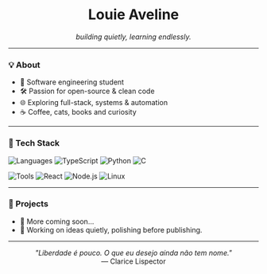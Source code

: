 <h1 align="center">Louie Aveline</h1>
<p align="center">
  <em>building quietly, learning endlessly.</em>
</p>

---

### 💡 About

- 🧠 Software engineering student  
- 🛠️ Passion for open-source & clean code  
- 🌐 Exploring full-stack, systems & automation  
- ☕ Coffee, cats, books and curiosity

---

### 🧰 Tech Stack

![Languages](https://img.shields.io/badge/-Languages:-gray?style=for-the-badge)
![TypeScript](https://img.shields.io/badge/TypeScript-3178C6?style=for-the-badge&logo=typescript&logoColor=white)
![Python](https://img.shields.io/badge/Python-3776AB?style=for-the-badge&logo=python&logoColor=white)
![C](https://img.shields.io/badge/C-00599C?style=for-the-badge&logo=c&logoColor=white)

![Tools](https://img.shields.io/badge/-Tools:-gray?style=for-the-badge)
![React](https://img.shields.io/badge/React-20232a?style=for-the-badge&logo=react&logoColor=61DAFB)
![Node.js](https://img.shields.io/badge/Node.js-339933?style=for-the-badge&logo=node-dot-js&logoColor=white)
![Linux](https://img.shields.io/badge/Linux-FCC624?style=for-the-badge&logo=linux&logoColor=black)

---

### 📂 Projects

- 🔭 More coming soon...
- 🚧 Working on ideas quietly, polishing before publishing.

---

<p align="center">
  <em>"Liberdade é pouco. O que eu desejo ainda não tem nome."</em><br>
  — Clarice Lispector
</p>
